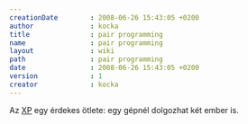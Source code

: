 ```yaml
---
creationDate        : 2008-06-26 15:43:05 +0200 
author              : kocka 
title               : pair programming 
name                : pair programming 
layout              : wiki 
path                : pair programming 
date                : 2008-06-26 15:43:05 +0200 
version             : 1 
creator             : kocka 
---
```

Az [XP](XP.html) egy érdekes ötlete: egy gépnél dolgozhat két ember is.

